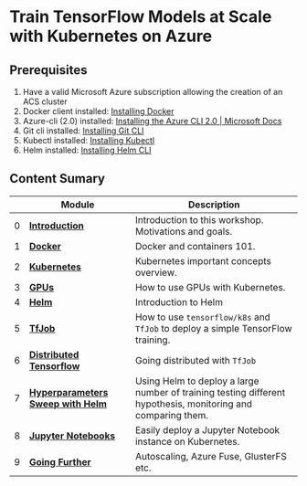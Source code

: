 # Train TensorFlow Models at Scale with Kubernetes on Azure

<!-- ## [Learning Objectives](./learningObjectives.md)
## [Presentation Content](./presentationContent.md)
## [Room Organization](./roomOrganization.md) -->

## Prerequisites

1. Have a valid Microsoft Azure subscription allowing the creation of an ACS cluster
1. Docker client installed: [Installing Docker](https://www.docker.com/community-edition)
1. Azure-cli  (2.0) installed: [Installing the Azure CLI 2.0 | Microsoft Docs](https://docs.microsoft.com/en-us/cli/azure/install-azure-cli?view=azure-cli-latest)
1. Git cli installed: [Installing Git CLI](https://git-scm.com/book/en/v2/Getting-Started-Installing-Git)
1. Kubectl installed: [Installing Kubectl](https://kubernetes.io/docs/tasks/tools/install-kubectl/)
1. Helm installed: [Installing Helm CLI](https://github.com/kubernetes/helm/blob/master/docs/install.md)


## Content Sumary

| | Module | Description |
| --- | --- | --- |
|0| **[Introduction](0-intro)** | Introduction to this workshop. Motivations and goals.|
|1| **[Docker](1-docker)** | Docker and containers 101.|
|2| **[Kubernetes](2-kubernetes)** | Kubernetes important concepts overview.|
|3| **[GPUs](3-gpus)** | How to use GPUs with Kubernetes.|
|4| **[Helm](4-helm)** | Introduction to Helm |
|5| **[TfJob](5-tfjob)** | How to use `tensorflow/k8s` and `TfJob` to deploy a simple TensorFlow training.|
|6| **[Distributed Tensorflow](6-distributed-tensorflow)** | Going distributed with `TfJob`|
|7| **[Hyperparameters Sweep with Helm](7-hyperparam-sweep)** | Using Helm to deploy a large number of training testing different hypothesis, monitoring and comparing them. |
|8| **[Jupyter Notebooks](8-jupyter)** | Easily deploy a Jupyter Notebook instance on Kubernetes. |
|9| **[Going Further](9-going-further)** | Autoscaling, Azure Fuse, GlusterFS etc. |

